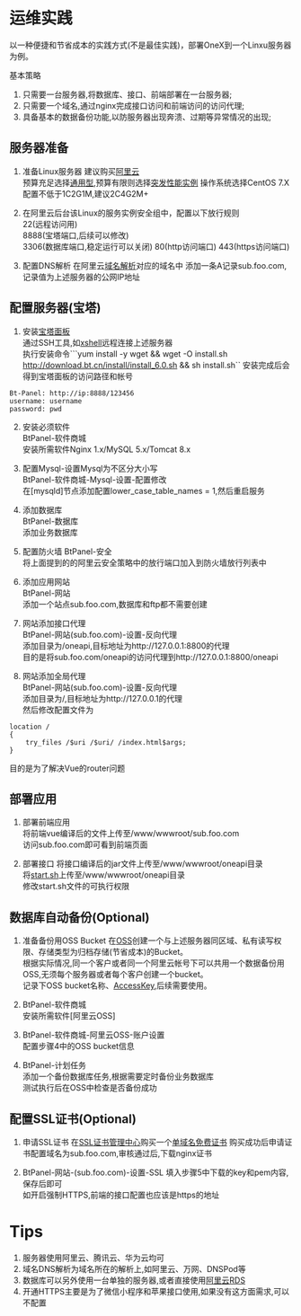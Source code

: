 # 运维实践
以一种便捷和节省成本的实践方式(不是最佳实践)，部署OneX到一个Linxu服务器为例。

基本策略

1. 只需要一台服务器,将数据库、接口、前端部署在一台服务器;
2. 只需要一个域名,通过nginx完成接口访问和前端访问的访问代理;
3. 具备基本的数据备份功能,以防服务器出现奔溃、过期等异常情况的出现;

## 服务器准备
1. 准备Linux服务器
建议购买[阿里云](https://ecs-buy.aliyun.com/wizard#/prepay/cn-hangzhou)  
预算充足选择[通用型](https://help.aliyun.com/document_detail/108490.html),预算有限则选择[突发性能实例](https://help.aliyun.com/document_detail/59977.html)
操作系统选择CentOS 7.X    
配置不低于1C2G1M,建议2C4G2M+


2. 在阿里云后台该Linux的服务实例安全组中，配置以下放行规则   
22(远程访问用)       
8888(宝塔端口,后续可以修改)       
3306(数据库端口,稳定运行可以关闭)
80(http访问端口)
443(https访问端口)


3. 配置DNS解析
在阿里云[域名解析](https://dns.console.aliyun.com/#/dns/domainList)对应的域名中
添加一条A记录sub.foo.com,记录值为上述服务器的公网IP地址

## 配置服务器(宝塔)

1. 安装[宝塔面板](https://www.bt.cn/)   
通过SSH工具,如[xshell](https://www.portablesoft.org/xshell-xftp-6-integrated/)远程连接上述服务器   
执行安装命令```yum install -y wget && wget -O install.sh http://download.bt.cn/install/install_6.0.sh && sh install.sh``
安装完成后会得到宝塔面板的访问路径和帐号
```
Bt-Panel: http://ip:8888/123456
username: username
password: pwd
```
  
2. 安装必须软件		
BtPanel-软件商城     
安装所需软件Nginx 1.x/MySQL 5.x/Tomcat 8.x

3. 配置Mysql-设置Mysql为不区分大小写   
BtPanel-软件商城-Mysql-设置-配置修改      
在[mysqld]节点添加配置lower_case_table_names = 1,然后重启服务
     
     
4. 添加数据库	
BtPanel-数据库      
添加业务数据库


5. 配置防火墙
BtPanel-安全      
将上面提到的的阿里云安全策略中的放行端口加入到防火墙放行列表中


5. 添加应用网站	
BtPanel-网站      
添加一个站点sub.foo.com,数据库和ftp都不需要创建


6. 网站添加接口代理     
BtPanel-网站(sub.foo.com)-设置-反向代理     
添加目录为/oneapi,目标地址为http://127.0.0.1:8800的代理      
目的是将sub.foo.com/oneapi的访问代理到http://127.0.0.1:8800/oneapi

7. 网站添加全局代理     
BtPanel-网站(sub.foo.com)-设置-反向代理  
添加目录为/,目标地址为http://127.0.0.1的代理      
然后修改配置文件为
```
location /
{
    try_files /$uri /$uri/ /index.html$args;
}
```
目的是为了解决Vue的router问题

## 部署应用

1. 部署前端应用   
将前端vue编译后的文件上传至/www/wwwroot/sub.foo.com         
访问sub.foo.com即可看到前端页面


2. 部署接口
将接口编译后的jar文件上传至/www/wwwroot/oneapi目录    
将[start.sh](start.sh)上传至/www/wwwroot/oneapi目录    
修改start.sh文件的可执行权限

## 数据库自动备份(Optional)

1. 准备备份用OSS Bucket
在[OSS](https://oss.console.aliyun.com/bucket)创建一个与上述服务器同区域、私有读写权限、存储类型为归档存储(节省成本)的Bucket。       
根据实际情况,同一个客户或者同一个阿里云帐号下可以共用一个数据备份用OSS,无须每个服务器或者每个客户创建一个bucket。      
记录下OSS bucket名称、[AccessKey](https://usercenter.console.aliyun.com/#/manage/ak),后续需要使用。


2. BtPanel-软件商城     
安装所需软件[阿里云OSS]


3. BtPanel-软件商城-阿里云OSS-账户设置     
配置步骤4中的OSS bucket信息


4. BtPanel-计划任务      
添加一个备份数据库任务,根据需要定时备份业务数据库   
测试执行后在OSS中检查是否备份成功


## 配置SSL证书(Optional)

1. 申请SSL证书
在[SSL证书管理中心](https://yundun.console.aliyun.com/?p=cas#/overview/cn-hangzhou)购买一个[单域名免费证书](https://common-buy.aliyun.com/?commodityCode=cas)
购买成功后申请证书配置域名为sub.foo.com,审核通过后,下载nginx证书


2. BtPanel-网站-(sub.foo.com)-设置-SSL 
填入步骤5中下载的key和pem内容,保存后即可        
如开启强制HTTPS,前端的接口配置也应该是https的地址

# Tips
1. 服务器使用阿里云、腾讯云、华为云均可
2. 域名DNS解析为域名所在的解析上,如阿里云、万网、DNSPod等
3. 数据库可以另外使用一台单独的服务器,或者直接使用[阿里云RDS](https://rdsnext.console.aliyun.com/#/dashboard/cn-hangzhou)
4. 开通HTTPS主要是为了微信小程序和苹果接口使用,如果没有这方面需求,可以不配置
